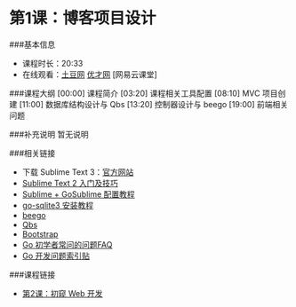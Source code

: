 第1课：博客项目设计
==========================

###基本信息
- 课程时长：20:33
- 在线观看：[土豆网](http://www.tudou.com/programs/view/gXZb9tGNsGU/) [优才网](http://www.ucai.cn/course/chapter/87/3267/4710) [网易云课堂]

###课程大纲
	[00:00] 课程简介
	[03:20] 课程相关工具配置
	[08:10] MVC 项目创建
	[11:00] 数据库结构设计与 Qbs
	[13:20] 控制器设计与 beego
	[19:00] 前端相关问题
	
###补充说明
暂无说明

###相关链接
- 下载 Sublime Text 3：[官方网站](http://www.sublimetext.com/3)
- [Sublime Text 2 入门及技巧](http://lucifr.com/2011/08/31/sublime-text-2-tricks-and-tips/)
- [Sublime + GoSublime 配置教程](http://my.oschina.net/Obahua/blog/110767)
- [go-sqlite3 安装教程](http://my.oschina.net/Obahua/blog/129689)
- [beego](https://github.com/astaxie/beego)
- [Qbs](https://github.com/coocood/qbs)
- [Bootstrap](http://bootcss.com)
- [Go 初学者常问的问题FAQ](http://bbs.studygolang.com/thread-67-1-1.html)
- [Go 开发问题索引贴](http://bbs.mygolang.com/thread-458-1-1.html)

###课程链接
- [第2课：初窥 Web 开发](../lecture2/lecture2.md)
